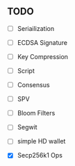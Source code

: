 ## TODO

- [ ] Seriailization
- [ ] ECDSA Signature
- [ ] Key Compression
- [ ] Script
- [ ] Consensus
- [ ] SPV 
- [ ] Bloom Filters
- [ ] Segwit
- [ ] simple HD wallet 
- [x] Secp256k1 Ops


